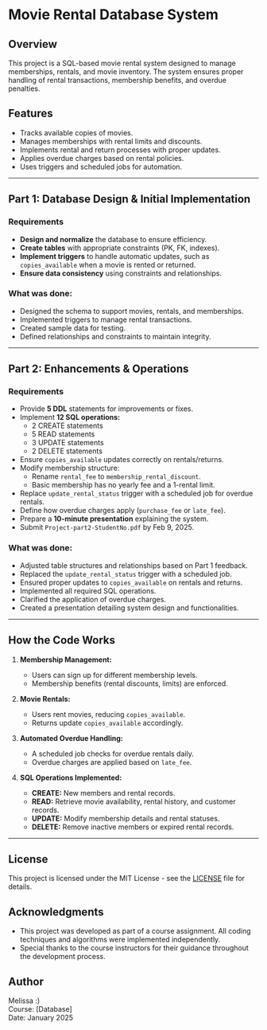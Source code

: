 # Movie Rental Database System

## Overview
This project is a SQL-based movie rental system designed to manage memberships, rentals, and movie inventory. The system ensures proper handling of rental transactions, membership benefits, and overdue penalties.

## Features
- Tracks available copies of movies.
- Manages memberships with rental limits and discounts.
- Implements rental and return processes with proper updates.
- Applies overdue charges based on rental policies.
- Uses triggers and scheduled jobs for automation.

---

## Part 1: Database Design & Initial Implementation
### Requirements
- **Design and normalize** the database to ensure efficiency.
- **Create tables** with appropriate constraints (PK, FK, indexes).
- **Implement triggers** to handle automatic updates, such as `copies_available` when a movie is rented or returned.
- **Ensure data consistency** using constraints and relationships.

### What was done:
- Designed the schema to support movies, rentals, and memberships.
- Implemented triggers to manage rental transactions.
- Created sample data for testing.
- Defined relationships and constraints to maintain integrity.

---

## Part 2: Enhancements & Operations
### Requirements
- Provide **5 DDL** statements for improvements or fixes.
- Implement **12 SQL operations:**
  - 2 CREATE statements
  - 5 READ statements
  - 3 UPDATE statements
  - 2 DELETE statements
- Ensure `copies_available` updates correctly on rentals/returns.
- Modify membership structure:
  - Rename `rental_fee` to `membership_rental_discount`.
  - Basic membership has no yearly fee and a 1-rental limit.
- Replace `update_rental_status` trigger with a scheduled job for overdue rentals.
- Define how overdue charges apply (`purchase_fee` or `late_fee`).
- Prepare a **10-minute presentation** explaining the system.
- Submit `Project-part2-StudentNo.pdf` by Feb 9, 2025.

### What was done:
- Adjusted table structures and relationships based on Part 1 feedback.
- Replaced the `update_rental_status` trigger with a scheduled job.
- Ensured proper updates to `copies_available` on rentals and returns.
- Implemented all required SQL operations.
- Clarified the application of overdue charges.
- Created a presentation detailing system design and functionalities.

---

## How the Code Works
1. **Membership Management:**
   - Users can sign up for different membership levels.
   - Membership benefits (rental discounts, limits) are enforced.

2. **Movie Rentals:**
   - Users rent movies, reducing `copies_available`.
   - Returns update `copies_available` accordingly.

3. **Automated Overdue Handling:**
   - A scheduled job checks for overdue rentals daily.
   - Overdue charges are applied based on `late_fee`.

4. **SQL Operations Implemented:**
	- **CREATE:** New members and rental records.
	- **READ:** Retrieve movie availability, rental history, and customer records.
	- **UPDATE:** Modify membership details and rental statuses.
	- **DELETE:** Remove inactive members or expired rental records.

---
## License
This project is licensed under the MIT License - see the [LICENSE](LICENSE) file for details.

## Acknowledgments
- This project was developed as part of a course assignment. All coding techniques and algorithms were implemented independently.
- Special thanks to the course instructors for their guidance throughout the development process.

## Author
Melissa :) <br>
Course: [Database] <br>
Date: January 2025